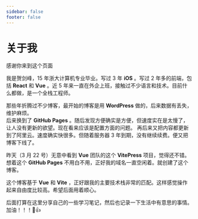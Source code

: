 ```yaml
---
sidebar: false
footer: false
---
```


# 关于我

感谢你来到这个页面

我是贺剑峰，15 年浙大计算机专业毕业。写过 3 年 **iOS** 。写过 2 年多的前端，包括 **React** 和 **Vue** 。近 5 年来一直在外企上班，接触过不少语言和技术。目前什么都做，是一个全栈工程师。

那些年折腾过不少博客，最开始的博客是用 **WordPress** 做的，后来数据有丢失，维护麻烦。  
后来换到了 **GitHub Pages** 。随后发现方便确实是方便，但速度实在是太慢了，让人没有更新的欲望。现在看来应该是配置方面的问题。
再后来又把内容都更新到了阿里云。速度确实快很多。但随着服务器 3 年到期，没有继续续费。便又把博客下线了。

昨天（3 月 22 号）无意中看到 **Vue** 团队的这个 **VitePress** 项目，觉得还不错。想着这个 **GitHub Pages** 不用白不用，正好我的域名一直空闲着。就创建了这个博客。

这个博客基于 **Vue** 和 **Vite** ，正好跟我的主要技术栈非常的匹配。这样感觉操作起来自由度比较高。希望后面用着顺心。

后面打算在这里分享自己的一些学习笔记，然后也记录一下生活中有意思的事情。  
加油！！！🍻👍

